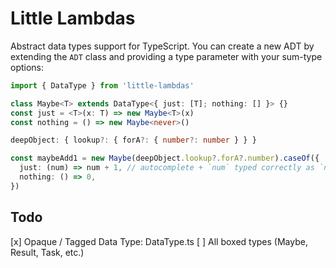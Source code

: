# Little Lambdas

Abstract data types support for TypeScript. You can create a new ADT by extending the `ADT` class and providing a type parameter with your sum-type options:

```ts
import { DataType } from 'little-lambdas'

class Maybe<T> extends DataType<{ just: [T]; nothing: [] }> {}
const just = <T>(x: T) => new Maybe<T>(x)
const nothing = () => new Maybe<never>()

deepObject: { lookup?: { forA?: { number?: number } } }

const maybeAdd1 = new Maybe(deepObject.lookup?.forA?.number).caseOf({
  just: (num) => num + 1, // autocomplete + `num` typed correctly as `number`
  nothing: () => 0,
})
```

## Todo

[x] Opaque / Tagged Data Type: DataType.ts
[ ] All boxed types (Maybe, Result, Task, etc.)
